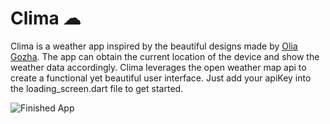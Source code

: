 

# Clima ☁
Clima is a weather app inspired by the beautiful designs made by [Olia Gozha](https://dribbble.com/shots/4663154-). The app can obtain the current location of the device and show the weather data accordingly.
Clima leverages the open weather map api to create a functional yet beautiful user interface. Just add your apiKey into the loading_screen.dart file to get started.

![Finished App](https://github.com/londonappbrewery/Images/blob/master/clima-demo.gif)